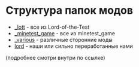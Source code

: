 Структура папок модов
=====================

 - [_lott](_lott/readme.md) - все из Lord-of-the-Test
 - [_minetest_game](_minetest_game/readme.md) - все из minetest_game
 - [_various](_various/readme.md) - различные сторонние моды
 - [lord](lord/readme.md) - наши или сильно переработанные нами

(подробнее смотри внутри по ссылке)
